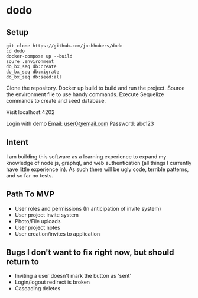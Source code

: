 # dodo

## Setup

    git clone https://github.com/joshhubers/dodo
    cd dodo
    docker-compose up --build
    soure .environment
    do_bx_seq db:create
    do_bx_seq db:migrate
    do_bx_seq db:seed:all

Clone the repository. Docker up build to build and run the project. Source the environment file to use handy commands. Execute Sequelize commands to create and seed database.

Visit
    localhost:4202

Login with demo
    Email: user0@email.com
    Password: abc123

## Intent

I am building this software as a learning experience to expand my knowledge of node js, graphql, and web authentication (all things I currently have little experience in). As such there will be ugly code, terrible patterns, and so far no tests.

## Path To MVP
 - User roles and permissions (In anticipation of invite system)
 - User project invite system
 - Photo/File uploads
 - User project notes
 - User creation/invites to application

## Bugs I don't want to fix right now, but should return to
 - Inviting a user doesn't mark the button as 'sent'
 - Login/logout redirect is broken
 - Cascading deletes
